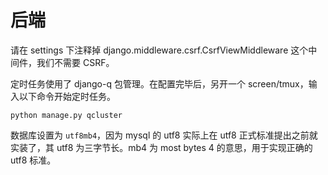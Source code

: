 # 后端

请在 settings 下注释掉 django.middleware.csrf.CsrfViewMiddleware 这个中间件，我们不需要 CSRF。

定时任务使用了 django-q 包管理。在配置完毕后，另开一个 screen/tmux，输入以下命令开始定时任务。

```
python manage.py qcluster
```

数据库设置为 `utf8mb4`，因为 mysql 的 utf8 实际上在 utf8 正式标准提出之前就实装了，其 utf8 为三字节长。mb4 为 most bytes 4 的意思，用于实现正确的 utf8 标准。
